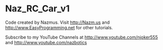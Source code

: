 Naz_RC_Car_v1
=============

Code created by Nazmus. Visit http://Nazm.us and http://www.EasyProgramming.net for other tutorials.

Subscribe to my YouTube Channels at http://www.youtube.com/njoker555 and http://www.youtube.com/nazbotics
